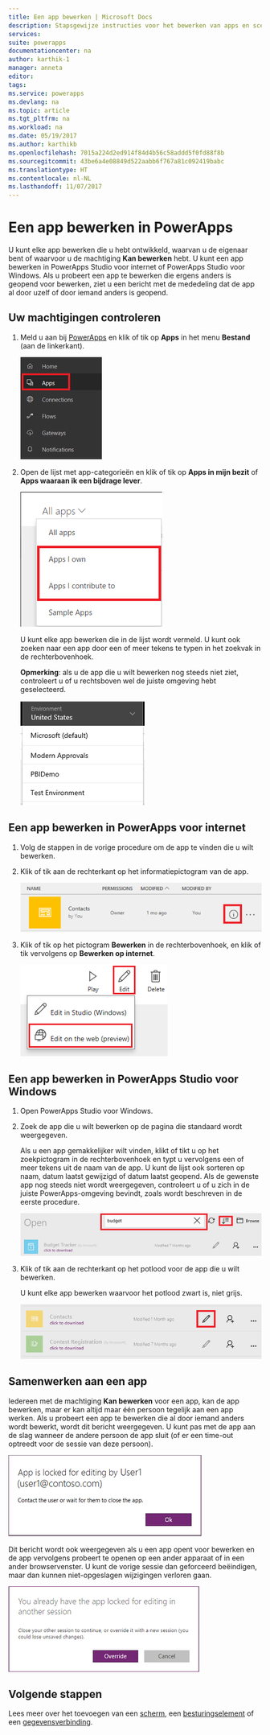 ```yaml
---
title: Een app bewerken | Microsoft Docs
description: Stapsgewijze instructies voor het bewerken van apps en scenario's voor het vergrendelen van een sessie.
services: 
suite: powerapps
documentationcenter: na
author: karthik-1
manager: anneta
editor: 
tags: 
ms.service: powerapps
ms.devlang: na
ms.topic: article
ms.tgt_pltfrm: na
ms.workload: na
ms.date: 05/19/2017
ms.author: karthikb
ms.openlocfilehash: 7015a224d2ed914f84d4b56c58addd5f0fd88f8b
ms.sourcegitcommit: 43be6a4e08849d522aabb6f767a81c092419babc
ms.translationtype: HT
ms.contentlocale: nl-NL
ms.lasthandoff: 11/07/2017
---
```

# <a name="edit-an-app-in-powerapps"></a>Een app bewerken in PowerApps
U kunt elke app bewerken die u hebt ontwikkeld, waarvan u de eigenaar bent of waarvoor u de machtiging **Kan bewerken** hebt. U kunt een app bewerken in PowerApps Studio voor internet of PowerApps Studio voor Windows. Als u probeert een app te bewerken die ergens anders is geopend voor bewerken, ziet u een bericht met de mededeling dat de app al door uzelf of door iemand anders is geopend.

## <a name="verify-your-permissions"></a>Uw machtigingen controleren
1. Meld u aan bij [PowerApps](https://web.powerapps.com) en klik of tik op **Apps** in het menu **Bestand** (aan de linkerkant).
   
    ![Optie Apps in het menu Bestand](./media/edit-app/file-apps.png)
2. Open de lijst met app-categorieën en klik of tik op **Apps in mijn bezit** of **Apps waaraan ik een bijdrage lever**.
   
    ![Lijst met app-categorieën](./media/edit-app/app-category.png)
   
    U kunt elke app bewerken die in de lijst wordt vermeld. U kunt ook zoeken naar een app door een of meer tekens te typen in het zoekvak in de rechterbovenhoek.
   
    **Opmerking**: als u de app die u wilt bewerken nog steeds niet ziet, controleert u of u rechtsboven wel de juiste omgeving hebt geselecteerd.
   
    ![Lijst met omgevingen](./media/edit-app/environment-list.png)

## <a name="edit-an-app-in-powerapps-studio-for-web"></a>Een app bewerken in PowerApps voor internet
1. Volg de stappen in de vorige procedure om de app te vinden die u wilt bewerken.
2. Klik of tik aan de rechterkant op het informatiepictogram van de app.
   
    ![Informatiepictogram](./media/edit-app/app-edit.png)
3. Klik of tik op het pictogram **Bewerken** in de rechterbovenhoek, en klik of tik vervolgens op **Bewerken op internet**.
   
    ![Pictogram Bewerken](./media/edit-app/edit-icon.png)

## <a name="edit-an-app-in-powerapps-studio-for-windows"></a>Een app bewerken in PowerApps Studio voor Windows
1. Open PowerApps Studio voor Windows.
2. Zoek de app die u wilt bewerken op de pagina die standaard wordt weergegeven.
   
    Als u een app gemakkelijker wilt vinden, klikt of tikt u op het zoekpictogram in de rechterbovenhoek en typt u vervolgens een of meer tekens uit de naam van de app. U kunt de lijst ook sorteren op naam, datum laatst gewijzigd of datum laatst geopend. Als de gewenste app nog steeds niet wordt weergegeven, controleert u of u zich in de juiste PowerApps-omgeving bevindt, zoals wordt beschreven in de eerste procedure.
   
    ![](./media/edit-app/sort-filter.png)
3. Klik of tik aan de rechterkant op het potlood voor de app die u wilt bewerken.
   
    U kunt elke app bewerken waarvoor het potlood zwart is, niet grijs.
   
    ![](./media/edit-app/app-editstudio.png)

## <a name="collaborate-on-an-app"></a>Samenwerken aan een app
Iedereen met de machtiging **Kan bewerken** voor een app, kan de app bewerken, maar er kan altijd maar één persoon tegelijk aan een app werken. Als u probeert een app te bewerken die al door iemand anders wordt bewerkt, wordt dit bericht weergegeven. U kunt pas met de app aan de slag wanneer de andere persoon de app sluit (of er een time-out optreedt voor de sessie van deze persoon).

![](./media/edit-app/applock-otheruser.png)

Dit bericht wordt ook weergegeven als u een app opent voor bewerken en de app vervolgens probeert te openen op een ander apparaat of in een ander browservenster. U kunt de vorige sessie dan geforceerd beëindigen, maar dan kunnen niet-opgeslagen wijzigingen verloren gaan.

![](./media/edit-app/applock-selfuser.png)

## <a name="next-steps"></a>Volgende stappen
Lees meer over het toevoegen van een [scherm](add-screen-context-variables.md), een [besturingselement](add-configure-controls.md) of een [gegevensverbinding](add-data-connection.md).

